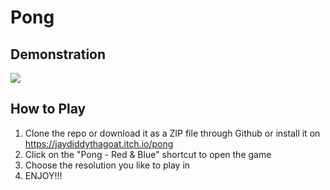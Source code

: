 # Pong

## Demonstration
![](https://thumbs.gfycat.com/UnhealthyComplicatedFruitbat-small.gif)

## How to Play
1. Clone the repo or download it as a ZIP file through Github or install it on https://jaydiddythagoat.itch.io/pong
2. Click on the "Pong - Red & Blue" shortcut to open the game
3. Choose the resolution you like to play in
4. ENJOY!!!

